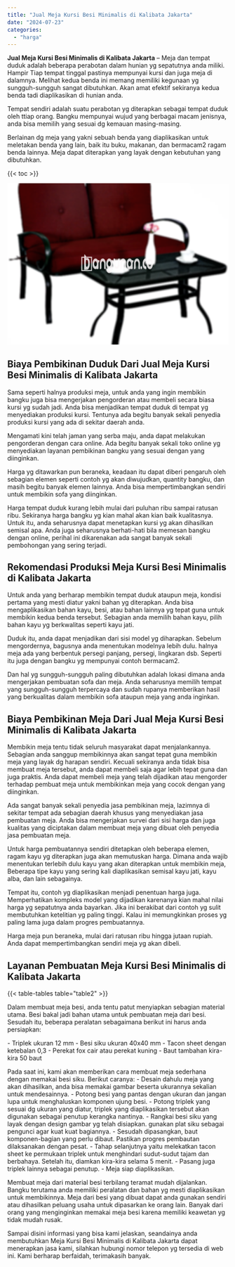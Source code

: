 ```yaml
---
title: "Jual Meja Kursi Besi Minimalis di Kalibata Jakarta"
date: "2024-07-23"
categories: 
  - "harga"
---
```


**Jual Meja Kursi Besi Minimalis di Kalibata Jakarta** – Meja dan tempat duduk adalah beberapa perabotan dalam hunian yg sepatutnya anda miliki. Hampir Tiap tempat tinggal pastinya mempunyai kursi dan juga meja di dalamnya. Melihat kedua benda ini memang memiliki kegunaan yg sungguh-sungguh sangat dibutuhkan. Akan amat efektif sekiranya kedua benda tadi diaplikasikan di hunian anda.

Tempat sendiri adalah suatu perabotan yg diterapkan sebagai tempat duduk oleh ttiap orang. Bangku mempunyai wujud yang berbagai macam jenisnya, anda bisa memilih yang sesuai dg kemauan masing-masing.

Berlainan dg meja yang yakni sebuah benda yang diaplikasikan untuk meletakan benda yang lain, baik itu buku, makanan, dan bermacam2 ragam benda lainnya. Meja dapat diterapkan yang layak dengan kebutuhan yang dibutuhkan.

{{< toc >}}

![Jual Meja Kursi Besi Minimalis di Kalibata Jakarta](/images/jual-meja-besi-murah31.png)

## Biaya Pembikinan Duduk Dari Jual Meja Kursi Besi Minimalis di Kalibata Jakarta

Sama seperti halnya produksi meja, untuk anda yang ingin membikin bangku juga bisa mengerjakan pengorderan atau membeli secara biasa kursi yg sudah jadi. Anda bisa menjadikan tempat duduk di tempat yg menyediakan produksi kursi. Tentunya ada begitu banyak sekali penyedia produksi kursi yang ada di sekitar daerah anda.

Mengamati kini telah jaman yang serba maju, anda dapat melakukan pengorderan dengan cara online. Ada begitu banyak sekali toko online yg menyediakan layanan pembikinan bangku yang sesuai dengan yang diinginkan.

Harga yg ditawarkan pun beraneka, keadaan itu dapat diberi pengaruh oleh sebagian elemen seperti contoh yg akan diwujudkan, quantity bangku, dan masih begitu banyak elemen lainnya. Anda bisa mempertimbangkan sendiri untuk membikin sofa yang diinginkan.

Harga tempat duduk kurang lebih mulai dari puluhan ribu sampai ratusan ribu. Sekiranya harga bangku yg kian mahal akan kian baik kualitasnya. Untuk itu, anda seharusnya dapat menetapkan kursi yg akan dihasilkan semisal apa. Anda juga seharusnya berhati-hati bila memesan bangku dengan online, perihal ini dikarenakan ada sangat banyak sekali pembohongan yang sering terjadi.

## Rekomendasi Produksi Meja Kursi Besi Minimalis di Kalibata Jakarta

Untuk anda yang berharap membikin tempat duduk ataupun meja, kondisi pertama yang mesti diatur yakni bahan yg diterapkan. Anda bisa mengaplikasikan bahan kayu, besi, atau bahan lainnya yg tepat guna untuk membikin kedua benda tersebut. Sebagian anda memilih bahan kayu, pilih bahan kayu yg berkwalitas seperti kayu jati.

Duduk itu, anda dapat menjadikan dari sisi model yg diharapkan. Sebelum mengordernya, bagusnya anda menentukan modelnya lebih dulu. halnya meja ada yang berbentuk persegi panjang, persegi, lingkaran dsb. Seperti itu juga dengan bangku yg mempunyai contoh bermacam2.

Dan hal yg sungguh-sungguh paling dibutuhkan adalah lokasi dimana anda mengerjakan pembuatan sofa dan meja. Anda seharusnya memilih tempat yang sungguh-sungguh terpercaya dan sudah rupanya memberikan hasil yang berkualitas dalam membikin sofa ataupun meja yang anda inginkan.

## Biaya Pembikinan Meja Dari Jual Meja Kursi Besi Minimalis di Kalibata Jakarta

Membikin meja tentu tidak seluruh masyarakat dapat menjalankannya. Sebagian anda sanggup membikinnya akan sangat tepat guna membikin meja yang layak dg harapan sendiri. Kecuali sekiranya anda tidak bisa membuat meja tersebut, anda dapat membeli saja agar lebih tepat guna dan juga praktis. Anda dapat membeli meja yang telah dijadikan atau mengorder terhadap pembuat meja untuk membikinkan meja yang cocok dengan yang diinginkan.

Ada sangat banyak sekali penyedia jasa pembikinan meja, lazimnya di sekitar tempat ada sebagian daerah khusus yang menyediakan jasa pembuatan meja. Anda bisa mengerjakan survei dari sisi harga dan juga kualitas yang diciptakan dalam membuat meja yang dibuat oleh penyedia jasa pembuatan meja.

Untuk harga pembuatannya sendiri ditetapkan oleh beberapa elemen, ragam kayu yg diterapkan juga akan memutuskan harga. Dimana anda wajib menentukan terlebih dulu kayu yang akan diterapkan untuk membikin meja, Beberapa tipe kayu yang sering kali diaplikasikan semisal kayu jati, kayu alba, dan lain sebagainya.

Tempat itu, contoh yg diaplikasikan menjadi penentuan harga juga. Memperhatikan kompleks model yang dijadikan karenanya kian mahal nilai harga yg sepatutnya anda bayarkan. Jika ini berakibat dari contoh yg sulit membutuhkan ketelitian yg paling tinggi. Kalau ini memungkinkan proses yg paling lama juga dalam progres pembuatannya.

Harga meja pun beraneka, mulai dari ratusan ribu hingga jutaan rupiah. Anda dapat mempertimbangkan sendiri meja yg akan dibeli.

## Layanan Pembuatan Meja Kursi Besi Minimalis di Kalibata Jakarta

{{< table-tables table="table2" >}}

Dalam membuat meja besi, anda tentu patut menyiapkan sebagian material utama. Besi bakal jadi bahan utama untuk pembuatan meja dari besi. Sesudah itu, beberapa peralatan sebagaimana berikut ini harus anda persiapkan:

\- Triplek ukuran 12 mm - Besi siku ukuran 40x40 mm - Tacon sheet dengan ketebalan 0,3 - Perekat fox cair atau perekat kuning - Baut tambahan kira-kira 50 baut

Pada saat ini, kami akan memberikan cara membuat meja sederhana dengan memakai besi siku. Berikut caranya: - Desain dahulu meja yang akan dihasilkan, anda bisa memakai gambar beserta ukurannya sekalian untuk mendesainnya. - Potong besi yang pantas dengan ukuran dan jangan lupa untuk menghaluskan komponen ujung besi. - Potong triplek yang sesuai dg ukuran yang diatur, triplek yang diaplikasikan tersebut akan digunakan sebagai penutup kerangka nantinya. - Rangkai besi siku yang layak dengan design gambar yg telah disiapkan. gunakan plat siku sebagai pengunci agar kuat kuat bagiannya. - Sesudah dipasangkan, baut komponen-bagian yang perlu dibaut. Pastikan progres pembautan dilaksanakan dengan pesat. - Tahap selanjutnya yaitu melekatkan tacon sheet ke permukaan triplek untuk menghindari sudut-sudut tajam dan berbahaya. Setelah itu, diamkan kira-kira selama 5 menit. - Pasang juga triplek lainnya sebagai penutup. - Meja siap diaplikasikan.

Membuat meja dari material besi terbilang teramat mudah dijalankan. Bangku terutama anda memiliki peralatan dan bahan yg mesti diaplikasikan untuk membikinnya. Meja dari besi yang dibuat dapat anda gunakan sendiri atau dihasilkan peluang usaha untuk dipasarkan ke orang lain. Banyak dari orang yang menginginkan memakai meja besi karena memiliki keawetan yg tidak mudah rusak.

Sampai disini informasi yang bisa kami jelaskan, seandainya anda membutuhkan Meja Kursi Besi Minimalis di Kalibata Jakarta dapat menerapkan jasa kami, silahkan hubungi nomor telepon yg tersedia di web ini. Kami berharap berfaidah, terimakasih banyak.
